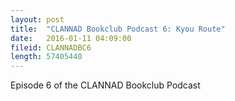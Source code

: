 ```yaml
---
layout: post
title:  "CLANNAD Bookclub Podcast 6: Kyou Route"
date:   2016-01-11 04:09:00
fileid: CLANNADBC6
length: 57405440
---
```


Episode 6 of the CLANNAD Bookclub Podcast
